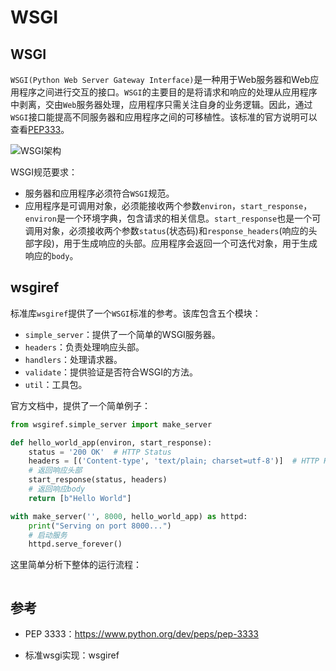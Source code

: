 # WSGI
## WSGI

`WSGI(Python Web Server Gateway Interface)`是一种用于Web服务器和Web应用程序之间进行交互的接口。`WSGI`的主要目的是将请求和响应的处理从应用程序中剥离，交由`Web`服务器处理，应用程序只需关注自身的业务逻辑。因此，通过`WSGI`接口能提高不同服务器和应用程序之间的可移植性。该标准的官方说明可以查看[PEP333](http://www.python.org/dev/peps/pep-0333)。

![WSGI架构]()

WSGI规范要求：

- 服务器和应用程序必须符合`WSGI`规范。
- 应用程序是可调用对象，必须能接收两个参数`environ`，`start_response`，`environ`是一个环境字典，包含请求的相关信息。`start_response`也是一个可调用对象，必须接收两个参数`status`(状态码)和`response_headers`(响应的头部字段)，用于生成响应的头部。应用程序会返回一个可迭代对象，用于生成响应的`body`。

## wsgiref

标准库`wsgiref`提供了一个`WSGI`标准的参考。该库包含五个模块：

- `simple_server`：提供了一个简单的WSGI服务器。
- `headers`：负责处理响应头部。
- `handlers`：处理请求器。
- `validate`：提供验证是否符合WSGI的方法。
- `util`：工具包。

官方文档中，提供了一个简单例子：

```python
from wsgiref.simple_server import make_server

def hello_world_app(environ, start_response):
    status = '200 OK'  # HTTP Status
    headers = [('Content-type', 'text/plain; charset=utf-8')]  # HTTP Headers
    # 返回响应头部
    start_response(status, headers)
    # 返回响应body
    return [b"Hello World"]

with make_server('', 8000, hello_world_app) as httpd:
    print("Serving on port 8000...")
    # 启动服务
    httpd.serve_forever()
```

这里简单分析下整体的运行流程：

![]()

## 参考

- PEP 3333：https://www.python.org/dev/peps/pep-3333

- 标准wsgi实现：wsgiref
